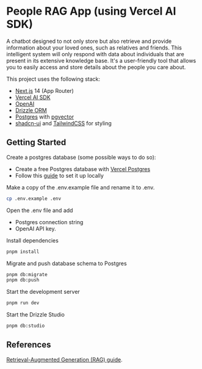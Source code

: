 # People RAG App (using Vercel AI SDK)

A chatbot designed to not only store but also retrieve and provide information about your loved ones, such as relatives and friends. This intelligent system will only respond with data about individuals that are present in its extensive knowledge base. It's a user-friendly tool that allows you to easily access and store details about the people you care about.

This project uses the following stack:

- [Next.js](https://nextjs.org) 14 (App Router)
- [Vercel AI SDK](https://sdk.vercel.ai/docs)
- [OpenAI](https://openai.com)
- [Drizzle ORM](https://orm.drizzle.team)
- [Postgres](https://www.postgresql.org/) with [ pgvector ](https://github.com/pgvector/pgvector)
- [shadcn-ui](https://ui.shadcn.com) and [TailwindCSS](https://tailwindcss.com) for styling

## Getting Started

Create a postgres database (some possible ways to do so):

- Create a free Postgres database with [Vercel Postgres](https://vercel.com/docs/storage/vercel-postgres)
- Follow this [guide](https://www.prisma.io/dataguide/postgresql/setting-up-a-local-postgresql-database) to set it up locally

Make a copy of the .env.example file and rename it to .env.

```bash
cp .env.example .env
```

Open the .env file and add

- Postgres connection string
- OpenAI API key.

Install dependencies

```bash
pnpm install
```

Migrate and push database schema to Postgres

```bash
pnpm db:migrate
pnpm db:push
```

Start the development server

```bash
pnpm run dev
```

Start the Drizzle Studio

```bash
pnpm db:studio
```

## References

[Retrieval-Augmented Generation (RAG) guide](https://sdk.vercel.ai/docs/guides/rag-chatbot).
